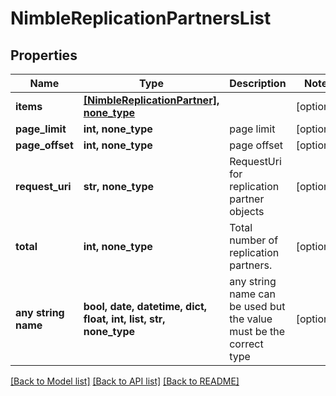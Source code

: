 # NimbleReplicationPartnersList


## Properties
Name | Type | Description | Notes
------------ | ------------- | ------------- | -------------
**items** | [**[NimbleReplicationPartner], none_type**](NimbleReplicationPartner.md) |  | [optional] 
**page_limit** | **int, none_type** | page limit | [optional] 
**page_offset** | **int, none_type** | page offset | [optional] 
**request_uri** | **str, none_type** | RequestUri for replication partner objects | [optional] 
**total** | **int, none_type** | Total number of replication partners. | [optional] 
**any string name** | **bool, date, datetime, dict, float, int, list, str, none_type** | any string name can be used but the value must be the correct type | [optional]

[[Back to Model list]](../README.md#documentation-for-models) [[Back to API list]](../README.md#documentation-for-api-endpoints) [[Back to README]](../README.md)


